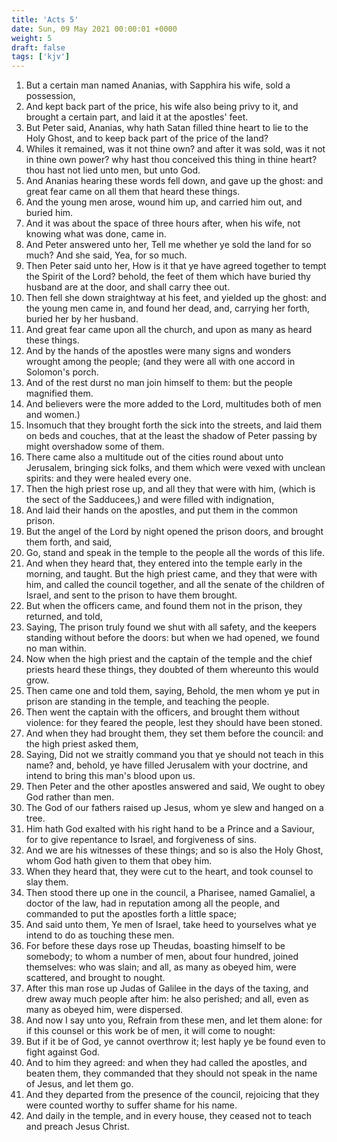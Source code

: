 ```yaml
---
title: 'Acts 5'
date: Sun, 09 May 2021 00:00:01 +0000
weight: 5
draft: false
tags: ['kjv'] 
---
```


1. But a certain man named Ananias, with Sapphira his wife, sold a possession,
2. And kept back part of the price, his wife also being privy to it, and brought a certain part, and laid it at the apostles' feet.
3. But Peter said, Ananias, why hath Satan filled thine heart to lie to the Holy Ghost, and to keep back part of the price of the land?
4. Whiles it remained, was it not thine own? and after it was sold, was it not in thine own power? why hast thou conceived this thing in thine heart? thou hast not lied unto men, but unto God.
5. And Ananias hearing these words fell down, and gave up the ghost: and great fear came on all them that heard these things.
6. And the young men arose, wound him up, and carried him out, and buried him.
7. And it was about the space of three hours after, when his wife, not knowing what was done, came in.
8. And Peter answered unto her, Tell me whether ye sold the land for so much? And she said, Yea, for so much.
9. Then Peter said unto her, How is it that ye have agreed together to tempt the Spirit of the Lord? behold, the feet of them which have buried thy husband are at the door, and shall carry thee out.
10. Then fell she down straightway at his feet, and yielded up the ghost: and the young men came in, and found her dead, and, carrying her forth, buried her by her husband.
11. And great fear came upon all the church, and upon as many as heard these things.
12. And by the hands of the apostles were many signs and wonders wrought among the people; (and they were all with one accord in Solomon's porch.
13. And of the rest durst no man join himself to them: but the people magnified them.
14. And believers were the more added to the Lord, multitudes both of men and women.)
15. Insomuch that they brought forth the sick into the streets, and laid them on beds and couches, that at the least the shadow of Peter passing by might overshadow some of them.
16. There came also a multitude out of the cities round about unto Jerusalem, bringing sick folks, and them which were vexed with unclean spirits: and they were healed every one.
17. Then the high priest rose up, and all they that were with him, (which is the sect of the Sadducees,) and were filled with indignation,
18. And laid their hands on the apostles, and put them in the common prison.
19. But the angel of the Lord by night opened the prison doors, and brought them forth, and said,
20. Go, stand and speak in the temple to the people all the words of this life.
21. And when they heard that, they entered into the temple early in the morning, and taught. But the high priest came, and they that were with him, and called the council together, and all the senate of the children of Israel, and sent to the prison to have them brought.
22. But when the officers came, and found them not in the prison, they returned, and told,
23. Saying, The prison truly found we shut with all safety, and the keepers standing without before the doors: but when we had opened, we found no man within.
24. Now when the high priest and the captain of the temple and the chief priests heard these things, they doubted of them whereunto this would grow.
25. Then came one and told them, saying, Behold, the men whom ye put in prison are standing in the temple, and teaching the people.
26. Then went the captain with the officers, and brought them without violence: for they feared the people, lest they should have been stoned.
27. And when they had brought them, they set them before the council: and the high priest asked them,
28. Saying, Did not we straitly command you that ye should not teach in this name? and, behold, ye have filled Jerusalem with your doctrine, and intend to bring this man's blood upon us.
29. Then Peter and the other apostles answered and said, We ought to obey God rather than men.
30. The God of our fathers raised up Jesus, whom ye slew and hanged on a tree.
31. Him hath God exalted with his right hand to be a Prince and a Saviour, for to give repentance to Israel, and forgiveness of sins.
32. And we are his witnesses of these things; and so is also the Holy Ghost, whom God hath given to them that obey him.
33. When they heard that, they were cut to the heart, and took counsel to slay them.
34. Then stood there up one in the council, a Pharisee, named Gamaliel, a doctor of the law, had in reputation among all the people, and commanded to put the apostles forth a little space;
35. And said unto them, Ye men of Israel, take heed to yourselves what ye intend to do as touching these men.
36. For before these days rose up Theudas, boasting himself to be somebody; to whom a number of men, about four hundred, joined themselves: who was slain; and all, as many as obeyed him, were scattered, and brought to nought.
37. After this man rose up Judas of Galilee in the days of the taxing, and drew away much people after him: he also perished; and all, even as many as obeyed him, were dispersed.
38. And now I say unto you, Refrain from these men, and let them alone: for if this counsel or this work be of men, it will come to nought:
39. But if it be of God, ye cannot overthrow it; lest haply ye be found even to fight against God.
40. And to him they agreed: and when they had called the apostles, and beaten them, they commanded that they should not speak in the name of Jesus, and let them go.
41. And they departed from the presence of the council, rejoicing that they were counted worthy to suffer shame for his name.
42. And daily in the temple, and in every house, they ceased not to teach and preach Jesus Christ.
